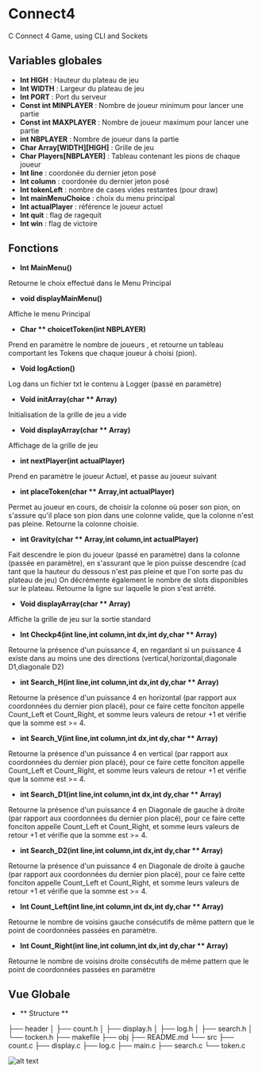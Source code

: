 # Connect4
C Connect 4 Game, using CLI and Sockets


## Variables globales

 * **Int HIGH**  : Hauteur du plateau de jeu
 * **Int WIDTH** : Largeur du plateau de jeu
 * **Int PORT** : Port du serveur
 * **Const int MINPLAYER**  : Nombre de joueur minimum pour lancer une partie 
 * **Const int MAXPLAYER**   : Nombre de joueur maximum pour lancer une partie 
 * **int NBPLAYER** : Nombre de joueur dans la partie
 * **Char Array[WIDTH][HIGH]** : Grille de jeu
 * **Char Players[NBPLAYER]** : Tableau contenant les pions de chaque joueur
 * **Int line** : coordonée du dernier jeton posé 
 * **Int column**  : coordonée du dernier jeton posé 
 * **Int tokenLeft** : nombre de cases vides restantes (pour draw)
 * **Int mainMenuChoice** : choix du menu principal
 * **Int actualPlayer**  : référence le joueur actuel
 * **Int quit** : flag de ragequit
 * **Int win** : flag de victoire


## Fonctions


* **Int MainMenu()**

Retourne le choix effectué dans le Menu Principal


* **void displayMainMenu()**

 Affiche le menu Principal

* **Char **  choicetToken(int NBPLAYER)**

Prend en paramètre le nombre de joueurs , et retourne un tableau comportant les Tokens que chaque joueur à choisi (pion).

* **Void logAction()**

Log dans un fichier txt le contenu à Logger (passé en paramètre)

* **Void initArray(char ** Array)**

Initialisation de la grille de jeu a vide

* **Void displayArray(char ** Array)**

Affichage de la grille de jeu

* **int nextPlayer(int actualPlayer)**

 Prend en paramètre le joueur Actuel, et passe au joueur suivant

* **int placeToken(char ** Array,int actualPlayer)**

Permet au joueur en cours, de choisir la colonne où poser son pion, on s'assure qu'il place  son pion dans une colonne valide, que la colonne n'est pas pleine. Retourne la colonne choisie.

* **int Gravity(char ** Array,int column,int actualPlayer)**

Fait descendre le pion du joueur (passé en paramètre) dans la colonne (passée en paramètre), en s'assurant que le pion puisse descendre (cad tant que la hauteur du dessous n'est pas pleine et que l'on sorte pas du plateau de jeu)
On décrémente également le nombre de slots disponibles sur le plateau. Retourne la ligne sur laquelle le pion s'est arrété.

* **Void displayArray(char ** Array)**

Affiche la grille de jeu sur la sortie standard

* **Int Checkp4(int line,int column,int dx,int dy,char ** Array)**

Retourne la présence d'un puissance 4, en regardant si un puissance 4 existe dans au moins une des directions (vertical,horizontal,diagonale D1,diagonale D2)

* **int Search_H(int line,int column,int dx,int dy,char ** Array)**

 Retourne la présence d'un puissance 4 en horizontal (par rapport aux coordonnées du dernier pion placé), pour ce faire cette fonciton appelle Count_Left et Count_Right, et somme leurs valeurs de retour +1 et vérifie que la somme est >= 4.

* **int Search_V(int line,int column,int dx,int dy,char ** Array)**

 Retourne la présence d'un puissance 4 en vertical (par rapport aux coordonnées du dernier pion placé), pour ce faire cette fonciton appelle Count_Left et Count_Right, et somme leurs valeurs de retour +1 et vérifie que la somme est >= 4.

* **int Search_D1(int line,int column,int dx,int dy,char ** Array)**

 Retourne la présence d'un puissance 4 en Diagonale de gauche à droite (par rapport aux coordonnées du dernier pion placé), pour ce faire cette fonciton appelle Count_Left et Count_Right, et somme leurs valeurs de retour +1 et vérifie que la somme est >= 4.


* **int Search_D2(int line,int column,int dx,int dy,char ** Array)**

 Retourne la présence d'un puissance 4 en Diagonale de droite à gauche  (par rapport aux coordonnées du dernier pion placé), pour ce faire cette fonciton appelle Count_Left et Count_Right, et somme leurs valeurs de retour +1 et vérifie que la somme est >= 4.

* **Int Count_Left(int line,int column,int dx,int dy,char ** Array)**

Retourne le nombre de voisins gauche consécutifs de même pattern que le point de coordonnées passées en paramètre. 

* **Int Count_Right(int line,int column,int dx,int dy,char ** Array)**

Retourne le nombre de voisins droite consécutifs de même pattern que le point de coordonnées passées en paramètre

## Vue Globale

* ** Structure **

├── header
│   ├── count.h
│   ├── display.h
│   ├── log.h
│   ├── search.h
│   └── tocken.h
├── makefile
├── obj
├── README.md
└── src
    ├── count.c
    ├── display.c
    ├── log.c
    ├── main.c
    ├── search.c
    └── token.c

 
![alt text](https://githubimage.000webhostapp.com/connect4/overview.png "overview")
